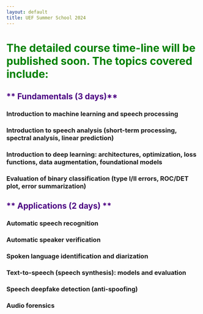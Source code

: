 ```yaml
---
layout: default
title: UEF Summer School 2024
---
```

# <span style="color:green">**The detailed course time-line will be published soon. The topics covered include:**</span> <br />
## <span style="color:indigo">** Fundamentals (3 days)**</span><br />
### Introduction to machine learning and speech processing<br />
### Introduction to speech analysis (short-term processing, spectral analysis, linear prediction)<br />
### Introduction to deep learning: architectures, optimization, loss functions, data augmentation, foundational models<br />
### Evaluation of binary classification (type I/II errors, ROC/DET plot, error summarization)<br />
## <span style="color:indigo">** Applications (2 days) **</span><br />
### Automatic speech recognition<br />
### Automatic speaker verification<br />
### Spoken language identification and diarization<br />
### Text-to-speech (speech synthesis): models and evaluation<br />
### Speech deepfake detection (anti-spoofing)<br />
### Audio forensics<br />
